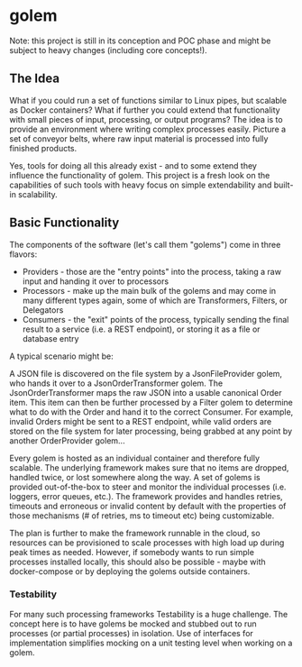 # golem

Note: this project is still in its conception and POC phase and might be subject to heavy changes (including core concepts!).

## The Idea

What if you could run a set of functions similar to Linux pipes, but scalable as Docker containers?
What if further you could extend that functionality with small pieces of input, processing, or output programs?
The idea is to provide an environment where writing complex processes easily.
Picture a set of conveyor belts, where raw input material is processed into fully finished products.

Yes, tools for doing all this already exist - and to some extend they influence the functionality of golem.
This project is a fresh look on the capabilities of such tools with heavy focus on simple extendability and built-in scalability.

## Basic Functionality

The components of the software (let's call them "golems") come in three flavors:
* Providers - those are the "entry points" into the process, taking a raw input and handing it over to processors 
* Processors - make up the main bulk of the golems and may come in many different types again, some of which are Transformers, Filters, or Delegators
* Consumers - the "exit" points of the process, typically sending the final result to a service (i.e. a REST endpoint), or storing it as a file or database entry

A typical scenario might be:

A JSON file is discovered on the file system by a JsonFileProvider golem, who hands it over to a JsonOrderTransformer golem. The JsonOrderTransformer maps the raw JSON into a usable canonical Order item. This item can then be further processed by a Filter golem to determine what to do with the Order and hand it to the correct Consumer. For example, invalid Orders might be sent to a REST endpoint, while valid orders are stored on the file system for later processing, being grabbed at any point by another OrderProvider golem...

Every golem is hosted as an individual container and therefore fully scalable. The underlying framework makes sure that no items are dropped, handled twice, or lost somewhere along the way. A set of golems is provided out-of-the-box to steer and monitor the individual processes (i.e. loggers, error queues, etc.).
The framework provides and handles retries, timeouts and erroneous or invalid content by default with the properties of those mechanisms (# of retries, ms to timeout etc) being customizable.

The plan is further to make the framework runnable in the cloud, so resources can be provisioned to scale processes with high load up during peak times as needed. However, if somebody wants to run simple processes installed locally, this should also be possible - maybe with docker-compose or by deploying the golems outside containers.

### Testability

For many such processing frameworks Testability is a huge challenge. The concept here is to have golems be mocked and stubbed out to run processes (or partial processes) in isolation. Use of interfaces for implementation simplifies mocking on a unit testing level when working on a golem.